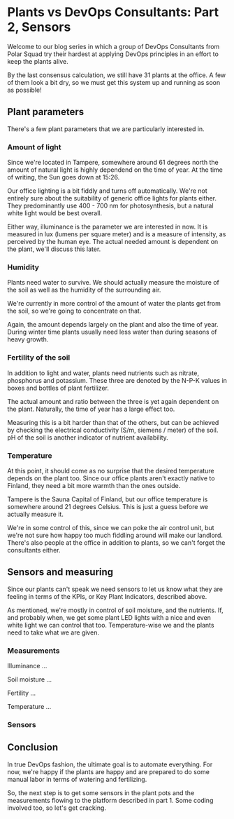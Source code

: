 # Plants vs DevOps Consultants: Part 2, Sensors

Welcome to our blog series in which a group of DevOps Consultants from Polar Squad try their hardest at applying DevOps principles in an effort to keep the plants alive.

By the last consensus calculation, we still have 31 plants at the office. A few of them look a bit dry, so we must get this system up and running as soon as possible!

## Plant parameters

There's a few plant parameters that we are particularly interested in.

### Amount of light

Since we're located in Tampere, somewhere around 61 degrees north the amount of natural light is highly dependend on the time of year. At the time of writing, the Sun goes down at 15:26.

Our office lighting is a bit fiddly and turns off automatically. We're not entirely sure about the suitability of generic office lights for plants either. They predominantly use 400 - 700 nm for photosynthesis, but a natural white light would be best overall.

Either way, illuminance is the parameter we are interested in now. It is measured in lux (lumens per square meter) and is a measure of intensity, as perceived by the human eye. The actual needed amount is dependent on the plant, we'll discuss this later.

### Humidity

Plants need water to survive. We should actually measure the moisture of the soil as well as the humidity of the surrounding air.

We're currently in more control of the amount of water the plants get from the soil, so we're going to concentrate on that.

Again, the amount depends largely on the plant and also the time of year. During winter time plants usually need less water than during seasons of heavy growth.

### Fertility of the soil

In addition to light and water, plants need nutrients such as nitrate, phosphorus and potassium. These three are denoted by the N-P-K values in boxes and bottles of plant fertilizer.

The actual amount and ratio between the three is yet again dependent on the plant. Naturally, the time of year has a large effect too.

Measuring this is a bit harder than that of the others, but can be achieved by checking the electrical conductivity (S/m, siemens / meter) of the soil. pH of the soil is another indicator of nutrient availability.

### Temperature

At this point, it should come as no surprise that the desired temperature depends on the plant too. Since our office plants aren't exactly native to Finland, they need a bit more warmth than the ones outside.

Tampere is the Sauna Capital of Finland, but our office temperature is somewhere around 21 degrees Celsius. This is just a guess before we actually measure it.

We're in some control of this, since we can poke the air control unit, but we're not sure how happy too much fiddling around will make our landlord. There's also people at the office in addition to plants, so we can't forget the consultants either.

## Sensors and measuring

Since our plants can't speak we need sensors to let us know what they are feeling in terms of the KPIs, or Key Plant Indicators, described above.

As mentioned, we're mostly in control of soil moisture, and the nutrients. If, and probably when, we get some plant LED lights with a nice and even white light we can control that too. Temperature-wise we and the plants need to take what we are given.

### Measurements

Illuminance ...

Soil moisture ...

Fertility ...

Temperature ...

### Sensors


## Conclusion

In true DevOps fashion, the ultimate goal is to automate everything. For now, we're happy if the plants are happy and are prepared to do some manual labor in terms of watering and fertilizing.

So, the next step is to get some sensors in the plant pots and the measurements flowing to the platform described in part 1. Some coding involved too, so let's get cracking.
